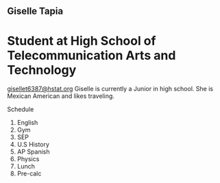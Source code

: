 ## Giselle Tapia
# Student at High School of Telecommunication Arts and Technology
gisellet6387@hstat.org
Giselle is currently a Junior in high school. She is Mexican American and likes traveling.

Schedule
1. English
2. Gym
3. SEP
4. U.S History
5. AP Spanish
6. Physics
7. Lunch
8. Pre-calc